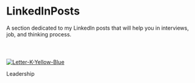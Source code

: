# LinkedInPosts
A section dedicated to my LinkedIn posts that will help you in interviews, job, and thinking process.

#
<br>
<a href="https://www.linkedin.com/feed/update/urn:li:activity:7218668542882172928/"><img src="https://i.ibb.co/VwDTTJf/Letter-K-Yellow-Blue.png" alt="Letter-K-Yellow-Blue" border="0"></a> 
<p text-align: bottom> Leadership </p>
